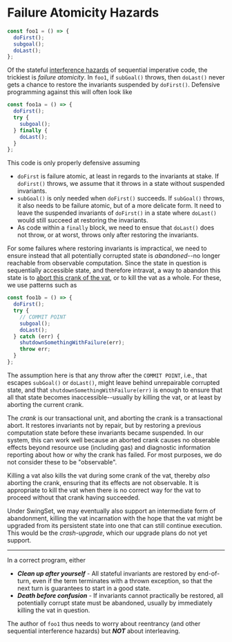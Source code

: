 # Failure Atomicity Hazards

```js
const foo1 = () => {
  doFirst();
  subgoal();
  doLast();
};
```

Of the stateful [interference hazards](./interference-hazards.md) of sequential imperative code, the trickiest is _failure atomicity_. In `foo1`, if `subGoal()` throws, then `doLast()` never gets a chance to restore the invariants suspended by `doFirst()`. Defensive programming against this will often look like

```js
const foo1a = () => {
  doFirst();
  try {
    subgoal();
  } finally {
    doLast();
  }
};
```

This code is only properly defensive assuming

- `doFirst` is failure atomic, at least in regards to the invariants at stake. If `doFirst()` throws, we assume that it throws in a state without suspended invariants.
- `subGoal()` is only needed when `doFirst()` succeeds. If `subGoal()` throws, it also needs to be failure atomic, but of a more delicate form. It need to leave the suspended invariants of `doFirst()` in a state where `doLast()` would still succeed at restoring the invariants.
- As code within a `finally` block, we need to ensue that `doLast()` does not throw, or at worst, throws only after restoring the invariants.

For some failures where restoring invariants is impractical, we need to ensure instead that all potentially corrupted state is _abandoned_--no longer reachable from observable computation. Since the state in question is sequentially accessible state, and therefore intravat, a way to abandon this state is to [abort this crank of the vat](https://github.com/Agoric/agoric-sdk/wiki/%22Atomic%22-vs-%22Transactional%22-terminology-note), or to kill the vat as a whole. For these, we use patterns such as

```js
const foo1b = () => {
  doFirst();
  try {
    // COMMIT POINT
    subgoal();
    doLast();
  } catch (err) {
    shutdownSomethingWithFailure(err);
    throw err;
  }
};
```

The assumption here is that any throw after the `COMMIT POINT`, i.e., that escapes `subGoal()` or `doLast()`, might leave behind unrepairable corrupted state, and that `shutdownSomethingWithFailure(err)` is enough to ensure that all that state becomes inaccessible--usually by killing the vat, or at least by aborting the current crank.

The _crank_ is our transactional unit, and aborting the crank is a transactional abort. It restores invariants not by repair, but by restoring a previous computation state before these invariants became suspended. In our system, this can work well because an aborted crank causes no obserable effects beyond resource use (including gas) and diagnostic information reporting about how or why the crank has failed. For most purposes, we do not consider these to be "observable".

Killing a vat also kills the vat during some crank of the vat, thereby _also_ aborting the crank, ensuring that its effects are not observable. It is appropriate to kill the vat when there is no correct way for the vat to proceed without that crank having succeeded.

Under SwingSet, we may eventually also support an intermediate form of abandonment, killing the vat incarnation with the hope that the vat might be upgraded from its persistent state into one that can still continue execution. This would be the *crash-upgrade*, which our upgrade plans do not yet support.

---

In a correct program, either

- **_Clean up after yourself_** - All stateful invariants are restored by end-of-turn, even if the term terminates with a thrown exception, so that the next turn is guarantees to start in a good state.
- **_Death before confusion_** - If invariants cannot practically be restored, all potentially corrupt state must be abandoned, usually by immediately killing the vat in question.

The author of `foo1` thus needs to worry about reentrancy (and other sequential interference hazards) but **_NOT_** about interleaving.
